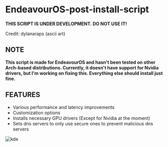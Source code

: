 # EndeavourOS-post-install-script

**THIS SCRIPT IS UNDER DEVELOPMENT. DO NOT USE IT!**

Credit: dylanaraps (ascii art)

## NOTE
**This script is made for EndeavourOS and hasn't been tested on other Arch-based distributions. Currently, it doesn't have support for Nvidia drivers, but I'm working on fixing this. Everything else should install just fine.**

## FEATURES
- Various performance and latency improvements
- Customization options
- Installs necessary GPU drivers (Except for Nvidia at the moment)
- Sets dns servers to only use secure ones to prevent malicious dns servers


![kde](https://github.com/Garry04/EndeavourOS-post-install-script/assets/54540935/a156c3dc-41cb-4df8-8c84-01dcfbc43baa)
